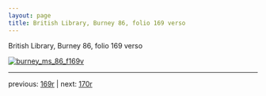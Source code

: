 ```yaml
---
layout: page
title: British Library, Burney 86, folio 169 verso
---
```


British Library, Burney 86, folio 169 verso

[![burney_ms_86_f169v](http://www.homermultitext.org/iipsrv?IIIF=/project/homer/pyramidal/deepzoom/bl/burney86imgs/v1/burney_ms_86_f169v.tif/full/800,/0/default.jpg)](http://www.homermultitext.org/ict2/?urn=urn:cite2:bl:burney86imgs.v1:burney_ms_86_f169v) 

---

previous:  [169r](../169r/) | next: [170r](../170r/)